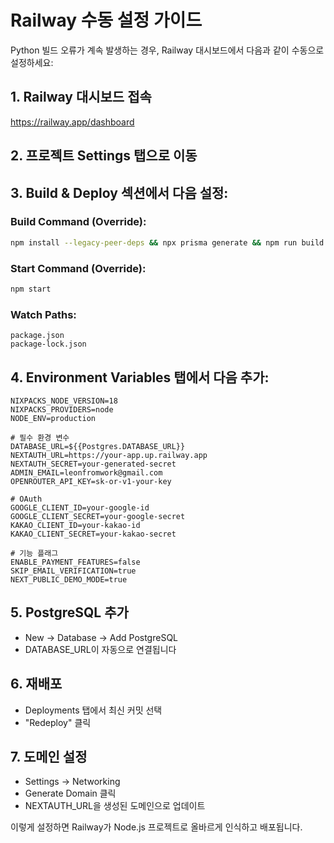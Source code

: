 # Railway 수동 설정 가이드

Python 빌드 오류가 계속 발생하는 경우, Railway 대시보드에서 다음과 같이 수동으로 설정하세요:

## 1. Railway 대시보드 접속
https://railway.app/dashboard

## 2. 프로젝트 Settings 탭으로 이동

## 3. Build & Deploy 섹션에서 다음 설정:

### Build Command (Override):
```bash
npm install --legacy-peer-deps && npx prisma generate && npm run build
```

### Start Command (Override):
```bash
npm start
```

### Watch Paths:
```
package.json
package-lock.json
```

## 4. Environment Variables 탭에서 다음 추가:

```
NIXPACKS_NODE_VERSION=18
NIXPACKS_PROVIDERS=node
NODE_ENV=production

# 필수 환경 변수
DATABASE_URL=${{Postgres.DATABASE_URL}}
NEXTAUTH_URL=https://your-app.up.railway.app
NEXTAUTH_SECRET=your-generated-secret
ADMIN_EMAIL=leonfromwork@gmail.com
OPENROUTER_API_KEY=sk-or-v1-your-key

# OAuth
GOOGLE_CLIENT_ID=your-google-id
GOOGLE_CLIENT_SECRET=your-google-secret
KAKAO_CLIENT_ID=your-kakao-id
KAKAO_CLIENT_SECRET=your-kakao-secret

# 기능 플래그
ENABLE_PAYMENT_FEATURES=false
SKIP_EMAIL_VERIFICATION=true
NEXT_PUBLIC_DEMO_MODE=true
```

## 5. PostgreSQL 추가
- New → Database → Add PostgreSQL
- DATABASE_URL이 자동으로 연결됩니다

## 6. 재배포
- Deployments 탭에서 최신 커밋 선택
- "Redeploy" 클릭

## 7. 도메인 설정
- Settings → Networking
- Generate Domain 클릭
- NEXTAUTH_URL을 생성된 도메인으로 업데이트

이렇게 설정하면 Railway가 Node.js 프로젝트로 올바르게 인식하고 배포됩니다.